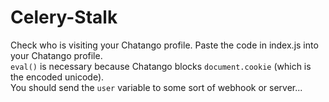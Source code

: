 # Celery-Stalk
Check who is visiting your Chatango profile. Paste the code in index.js into your Chatango profile.<br>
`eval()` is necessary because Chatango blocks `document.cookie` (which is the encoded unicode).<br>
You should send the `user` variable to some sort of webhook or server...
